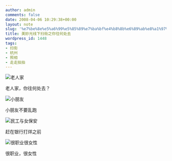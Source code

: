 ```yaml
---
author: admin
comments: false
date: 2008-04-06 10:29:38+00:00
layout: note
slug: '%e7%be%8e%e5%a6%99%e5%85%89%e7%ba%bf%e4%b8%8b%e6%89%ab%e8%a1%97%e4%b9%8b%e4%bd%a0%e5%be%80%e4%bd%95%e5%a4%84%e5%8e%bb'
title: 美妙光线下扫街之你往何处去
wordpress_id: 1448
tags:
- 扫街
- 杭州
- 照相
- 走走拍拍
---
```


![老人家](http://pic.yupoo.com/ctb.my/0415255c181b/medium.jpg)

老人家，你往何处去？

![小朋友](http://pic.yupoo.com/ctb.my/5087455c181a/medium.jpg)

小朋友不要乱跑

![民工与女保安](http://pic.yupoo.com/ctb.my/7296055c1862/medium.jpg)

赶在银行打烊之前

![很职业很女性](http://pic.yupoo.com/ctb.my/2620255c1861/medium.jpg)

很职业，很女性
